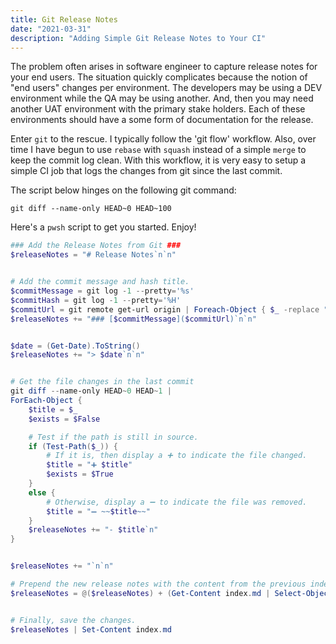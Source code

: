 ```yaml
---
title: Git Release Notes
date: "2021-03-31"
description: "Adding Simple Git Release Notes to Your CI"
---
```


The problem often arises in software engineer to capture release notes for your end users.  The situation quickly complicates because the notion of "end users" changes per environment.  The developers may be using a DEV environment while the QA may be using another.  And, then you may need another UAT environment with the primary stake holders.  Each of these environments should have a some form of documentation for the release.  

Enter `git` to the rescue.  I typically follow the 'git flow' workflow.  Also, over time I have begun to use `rebase` with `squash` instead of a simple `merge` to keep the commit log clean.  With this workflow, it is very easy to setup a simple CI job that logs the changes from git since the last commit.  

The script below hinges on the following git command:

```
git diff --name-only HEAD~0 HEAD~100
```

Here's a `pwsh` script to get you started.  Enjoy!


```powershell
### Add the Release Notes from Git ###
$releaseNotes = "# Release Notes`n`n"


# Add the commit message and hash title.
$commitMessage = git log -1 --pretty='%s'
$commitHash = git log -1 --pretty='%H'
$commitUrl = git remote get-url origin | Foreach-Object { $_ -replace "\.git", "/-/commit/$commitHash" }
$releaseNotes += "### [$commitMessage]($commitUrl)`n`n"


$date = (Get-Date).ToString()
$releaseNotes += "> $date`n`n"


# Get the file changes in the last commit
git diff --name-only HEAD~0 HEAD~1 |
ForEach-Object {
    $title = $_
    $exists = $False

    # Test if the path is still in source.
    if (Test-Path($_)) {
        # If it is, then display a ➕ to indicate the file changed.
        $title = "➕ $title"
        $exists = $True
    }
    else {
        # Otherwise, display a ➖ to indicate the file was removed.
        $title = "➖ ~~$title~~"
    }
    $releaseNotes += "- $title`n"
}


$releaseNotes += "`n`n"

# Prepend the new release notes with the content from the previous index.
$releaseNotes = @($releaseNotes) + (Get-Content index.md | Select-Object -Skip 1)


# Finally, save the changes.
$releaseNotes | Set-Content index.md
```